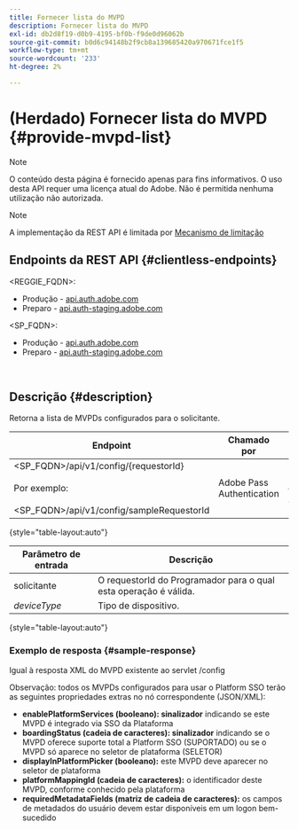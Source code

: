 ```yaml
---
title: Fornecer lista do MVPD
description: Fornecer lista do MVPD
exl-id: db2d8f19-d0b9-4195-bf0b-f9de0d96062b
source-git-commit: b0d6c94148b2f9cb8a139685420a970671fce1f5
workflow-type: tm+mt
source-wordcount: '233'
ht-degree: 2%

---
```


# (Herdado) Fornecer lista do MVPD {#provide-mvpd-list}

>[!NOTE]
>
>O conteúdo desta página é fornecido apenas para fins informativos. O uso desta API requer uma licença atual do Adobe. Não é permitida nenhuma utilização não autorizada.

>[!NOTE]
>
> A implementação da REST API é limitada por [Mecanismo de limitação](/help/authentication/integration-guide-programmers/throttling-mechanism.md)

## Endpoints da REST API {#clientless-endpoints}

&lt;REGGIE_FQDN>:

* Produção - [api.auth.adobe.com](http://api.auth.adobe.com/)
* Preparo - [api.auth-staging.adobe.com](http://api.auth-staging.adobe.com/)

&lt;SP_FQDN>:

* Produção - [api.auth.adobe.com](http://api.auth.adobe.com/)
* Preparo - [api.auth-staging.adobe.com](http://api.auth-staging.adobe.com/)

</br>

## Descrição {#description}

Retorna a lista de MVPDs configurados para o solicitante.

| Endpoint | Chamado </br>por | Entrada   </br>Parâmetros | HTTP </br>Método | Resposta | Resposta HTTP </br> |
| --- | --- | --- | --- | --- | --- |
| &lt;SP_FQDN>/api/v1/config/{requestorId}</br></br>Por exemplo:</br></br>&lt;SP_FQDN>/api/v1/config/sampleRequestorId | Adobe Pass Authentication | 1. Solicitante</br>    (Componente do caminho)</br>_2.  deviceType (desaprovado)_ | GET | XML ou JSON contendo a lista de MVPDs. | 200 |

{style="table-layout:auto"}


| Parâmetro de entrada | Descrição |
| --------------- | ------------------------------------------------------------- |
| solicitante | O requestorId do Programador para o qual esta operação é válida. |
| *deviceType* | Tipo de dispositivo. |

{style="table-layout:auto"}

### Exemplo de resposta {#sample-response}

Igual à resposta XML do MVPD existente ao servlet /config

Observação: todos os MVPDs configurados para usar o Platform SSO terão as seguintes propriedades extras no nó correspondente (JSON/XML):

* **enablePlatformServices (booleano): sinalizador** indicando se este MVPD é integrado via SSO da Plataforma
* **boardingStatus (cadeia de caracteres): sinalizador** indicando se o MVPD oferece suporte total a Platform SSO (SUPORTADO) ou se o MVPD só aparece no seletor de plataforma (SELETOR)
* **displayInPlatformPicker (booleano):** este MVPD deve aparecer no seletor de plataforma
* **platformMappingId (cadeia de caracteres):** o identificador deste MVPD, conforme conhecido pela plataforma
* **requiredMetadataFields (matriz de cadeia de caracteres):** os campos de metadados do usuário devem estar disponíveis em um logon bem-sucedido
